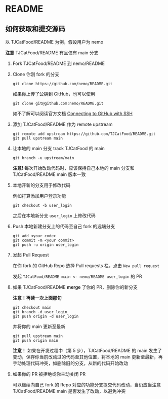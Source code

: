 # README

## 如何获取和提交源码

以 TJCatFood/README 为例，假设用户为 nemo

**注意** TJCatFood/README 有且仅有 main 分支

1. Fork TJCatFood/README 到 nemo/README

2. Clone 你刚 fork 的分支
    ```
    git clone https://github.com/nemo/README.git
    ```
    如果你上传了公钥到 GitHub，也可以使用
    ```
    git clone git@github.com:nemo/README.git
    ```

    如不了解可以阅读官方文档 [Connecting to GitHub with SSH
](https://docs.github.com/en/free-pro-team@latest/github/authenticating-to-github/connecting-to-github-with-ssh)

3. 添加 TJCatFood/README 作为 remote upstream
    ```
    git remote add upstream https://github.com/TJCatFood/README.git
    git pull upstream main
    ```

4. 让本地的 main 分支 track TJCatFood 的 main
    ```
    git branch -u upstream/main
    ```
    **注意!** 每次开始改动代码时，应该保持自己本地的 main 分支和 TJCatFood/README main 版本一致

5. 本地开新的分支用于修改代码

    例如打算添加用户登录功能

    ```
    git checkout -b user_login
    ```

    之后在本地新分支 `user_login` 上修改代码

6. Push 本地新建分支上的代码至自己 fork 的远端分支

    ```
    git add <your code>
    git commit -m <your commit>
    git push -u origin user_login
    ```

7. 发起 Pull Request

    在你 fork 的 GitHub Repo 选择 Pull requests 栏，点击 `New pull request` 

    发起 `TJCatFood/README main <- nemo/README user_login` 的 PR


8. 如果 TJCatFood/README **merge** 了你的 PR，删除你的新分支

    **注意！再读一次上面那句**

    ```
    git checkout main
    git branch -d user_login
    git push origin -d user_login
    ```

    并将你的 main 更新至最新

    ```
    git pull upstream main
    git push origin main
    ```

    **注意！** 如果在开发过程中（第 5 步），TJCatFood/README 的 main 发生了变动，保存你当前改动过的代码至其他位置，将本地的 main 更新至最新，再手动处理代码冲突，如删除旧的分支，从新的代码开始改动

9. 如果你的 PR 被拒绝或你主动关闭 PR

    可以继续向自己 fork 的 Repo 对应的功能分支提交代码改动，当仍应当注意 TJCatFood/README main 是否发生了改动，以避免冲突
